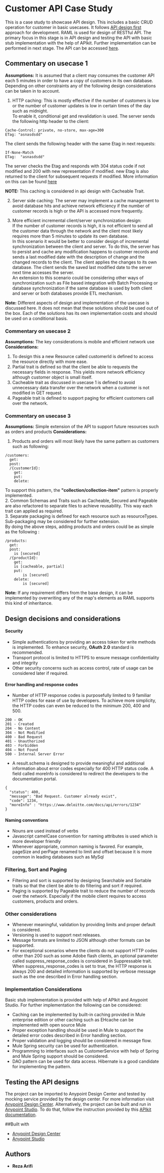 # Customer API Case Study
This is a case study to showcase API design. This includes a basic CRUD operation for customer in basic usecases. It follows [API design first](https://dzone.com/articles/an-api-first-development-approach-1) approach for development. RAML is used for design of RESTful API. The primary focus in this stage is in API design and testing the API with basic stub implementation with the help of APIkit. Further implementation can be performed in next stage. The API can be accessed [here](/src/main/api).    

## Commentary on usecase 1
**Assumptions:** It is assumed that a client may consumes the customer API each 5 minutes in order to have a copy of customers in its own database.  Depending on other constraints any of the following design considerations can be taken in to account.

1. HTTP caching:
This is mostly effective if the number of customers is low or the number of customer updates is low  in certain times of the day such as midnight.   
To enable it, conditional get and revalidation is used. The server sends the following http header to the client:

```
Cache-Control: private, no-store, max-age=300 
ETag: "asnasdsdd"

```
The client sends the following header with the same Etag in next requests:

```
If-None-Match
ETag:  "asnasdsdd"
```
The server checks the Etag and responds with 304 status code if not modified and  200 with new representation if modified.  new Etag is also returned to the client for subsequent requests if modified. 
More information on this can be found [here](https://dennis-xlc.gitbooks.io/restful-java-with-jax-rs-2-0-2rd-edition/en/part1/chapter11/caching.html)

**NOTE:** This caching is considered in api design with Cacheable Trait.

2. Server side caching:
The server may implement a cache management to avoid database hits and achieve network efficiency if the number of customer records is high or the API is accessed more frequently.

3. More efficient incremental client/server synchronization design:   
If the number of customer records is high, it is not efficient to send all the customer data through the network and the client most likely requires more than 5 minutes to update its own database.    
In this scenario it would be better to consider design of incremental synchronization between the client and server. To do this, the server has to persist and cache any modification happens to customer records and sends a last modified date with the description of change and the changed records to the client. The client applies the changes to its own database. The client sends the saved last modified date to the server next time accesses the server.  
An extension to this scenario could be considering other ways of synchronization such as File based integration with Batch Processing or database synchronization if the same database is used by both client and server or both databases provide ETL mechanism.

**Note:** Different aspects of design and implementation of the usecase is discussed here. It does not mean that these solutions should be used out of the box. Each of the solutions has its own implementation costs and should be used on a conditional basis.

### Commentary on usecase 2
**Assumptions:** The key considerations is mobile and efficient network use  
**Considerations:**
1. To design this a new Resource called customerId is defined to access the resource directly with more ease. 
2. Partial trait is defined so that the client be able to requests the necessary fields in response. This yields more network efficiency although customer object is small itself. 
3. Cacheable trait as discussed in usecase 1 is defined to avoid unnecessary data transfer over the network when a customer is not modified in GET request.
4. Pageable trait is defined to support paging for efficient customers call over the network.

### Commentary on usecase 3
**Assumptions:** Simple extension of the API to support future resources such as orders and products
**Considerations:**
1. Products and orders will most likely have the same pattern as customers such as following:
```
/customers:
  get:
  post:
  /{customerId}:
    get:
    put:
    delete:

```
To support this pattern, the  **"collection/collection-item"** pattern is properly implemented.    
2. Common Schemas and Traits such as Cacheable, Secured and Pageable are also refactored to separate files to achieve reusability. This way each trait can applied as required.  
3. Separate packaging is defined for each resource such as resourceTypes. Sub-packaging may be considered for further extension.      
By doing the above steps, adding products and orders could be as simple as the following : 
```
/products:
  get:
  post:
  	is [secured]
  /{productId}:
    get:
	is [cacheable, partial]
    put:
    	is [secured]
    delete:
    	is [secured]
```
**Note:** If any requirement differs from the base design, it can be implemented by overwriting any of the map's elements as RAML supports this kind of inheritance. 

## Design decisions and considerations
#### Security
* Simple authentications by providing an access token for write methods is implemented. To enhance security, **OAuth 2.0** standard is recommended. 
* Transport protocol is limited to HTTPS to ensure message confidentiality and integrity
* Other security concerns such as access control, rate of usage can be considered later if required.

#### Error handling and response codes
* Number of HTTP response codes is purposefully limited to 9 familiar HTTP codes for ease of use by developers. To achieve more simplicity, the HTTP codes can even be reduced to the minimum 200, 400 and 500.
```
200 - OK
201 - Created
204 - No Content
304 - Not Modified
400 - Bad Request
401 - Unauthorized
403 - Forbidden
404 – Not Found
500 - Internal Server Error
```

* A result.schema is designed to provide meaningful and additional information about error codes especially for 400 HTTP status code. A field called moreInfo is considered to redirect the developers to the documentation portal.
```
{ 
  "status": 400,
  "message": "Bad Request. Customer already exist",             
  "code": 1234,
  "moreInfo" : "https://www.deloitte.com/docs/api/errors/1234"             
}
```

#### Naming conventions
* Nouns are used instead of verbs
* Javascript camelCase convention for naming attributes is used which is more developer friendly 
* Whenever appropriate, common naming  is favored. For example, pageSize and perPage renamed to limit and offset because it is more common in leading databases such as MySql 

### Filtering, Sort and Paging
* Filtering and sort is supported by designing Searchable and Sortable traits so that the client be able to do filtering and sort if required.
* Paging is supported by Pageable trait to reduce the number of records over the network. Especially if the mobile client requires to access customers, products and orders. 

### Other considerations
* Whenever meaningful, validation by providing limits and proper default is considered.
* Versioning is used to support next releases.
* Message formats are limited to JSON although other formats can be supported. 
* For exceptional scenarios where the clients do not support HTTP codes other than 200 such as some Adobe flash clients, an optional parameter called suppress_response_codes is considered in Suppressable trait. When suppress_response_codes is set to true, the HTTP response is always 200 and detailed information is supported by verbose message such as the one described in Error handling section.

### Implementation Considerations
Basic stub implementation is provided with help of APIkit and Anypoint Studio. For further implementation the following can be considered:  
* Caching can be implemented by built-in caching provided in Mule enterprise edition or other caching such as EHcache can be implemented with open source Mule
* Proper exception handling should be used in Mule to support the detailed error codes described in Error handling section. 
* Proper validation and logging should be considered in message flow.
* Mule Spring security can be used for authentication.  
* Programming to interfaces such as CustomerService with help of Spring and Mule Spring support should be considered.
* DAO pattern can be used for data access. Hibernate is a good candidate for implementing the pattern.

## Testing the API designs
The project can be imported to Anypoint Design Center and tested by mocking service provided by the design center. For more information visit [Anypoint Design Center](https://www.mulesoft.com/platform/anypoint-design-center). 
Alternatively, the project can be built and run in [Anypoint Studio](https://www.mulesoft.com/platform/studio). To do that, follow the instruction provided by this [APIkit documentation](https://docs.mulesoft.com/apikit/).

##Built with
* [Anypoint Design Center](https://www.mulesoft.com/platform/anypoint-design-center)
* [Anypoint Studio](https://www.mulesoft.com/platform/studio)

## Authors

* **Reza Arifi** 

	

